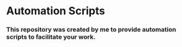 # Automation Scripts

### This repository was created by me to provide automation scripts to facilitate your work.
